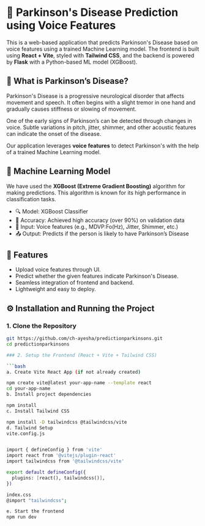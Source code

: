 # 🧠 Parkinson's Disease Prediction using Voice Features

This is a web-based application that predicts Parkinson's Disease based on voice features using a trained Machine Learning model. The frontend is built using **React + Vite**, styled with **Tailwind CSS**, and the backend is powered by **Flask** with a Python-based ML model (XGBoost).


## 🧬 What is Parkinson’s Disease?

Parkinson's Disease is a progressive neurological disorder that affects movement and speech. It often begins with a slight tremor in one hand and gradually causes stiffness or slowing of movement. 

One of the early signs of Parkinson’s can be detected through changes in voice. Subtle variations in pitch, jitter, shimmer, and other acoustic features can indicate the onset of the disease.

Our application leverages **voice features** to detect Parkinson's with the help of a trained Machine Learning model.



## 🤖 Machine Learning Model

We have used the **XGBoost (Extreme Gradient Boosting)** algorithm for making predictions. This algorithm is known for its high performance in classification tasks.

- 🔍 Model: XGBoost Classifier
- 🎯 Accuracy: Achieved high accuracy (over 90%) on validation data
- 📁 Input: Voice features (e.g., MDVP:Fo(Hz), Jitter, Shimmer, etc.)
- 📤 Output: Predicts if the person is likely to have Parkinson’s Disease



## 📌 Features

- Upload voice features through UI.
- Predict whether the given features indicate Parkinson's Disease.
- Seamless integration of frontend and backend.
- Lightweight and easy to deploy.


## ⚙️ Installation and Running the Project


### 1. Clone the Repository

```bash
git https://github.com/ch-ayesha/predictionparkinsons.git
cd predictionparkinsons

### 2. Setup the Frontend (React + Vite + Tailwind CSS)

```bash
a. Create Vite React App (if not already created)

npm create vite@latest your-app-name --template react
cd your-app-name
b. Install project dependencies

npm install
c. Install Tailwind CSS

npm install -D tailwindcss @tailwindcss/vite
d. Tailwind Setup
vite.config.js


import { defineConfig } from 'vite'
import react from '@vitejs/plugin-react'
import tailwindcss from '@tailwindcss/vite'

export default defineConfig({
  plugins: [react(), tailwindcss()],
})

index.css
@import "tailwindcss";

e. Start the frontend
npm run dev
